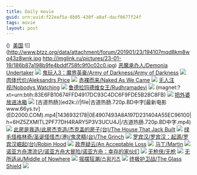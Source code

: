 ```yaml
---
title: Daily movie
guid: urn:uuid:f22eaf5a-8b05-430f-a8af-dacf8677f24f
tags: movie
layout: post
---
```


()
![]()
[美国](magnet:?xt=urn:btih:6478AEE6015FD03BF00E79F12F654D2961588ABC)
![](http://www.btzz.org/data/attachment/forum/201901/23/194107mqd8km8wq43z8wnk.jpg
http://imglink.ru/pictures/23-01-19/186b87a198b9fe4bddf758fc9f0c02c0.jpg)
[恶魔承办人/Demonia Undertaker](magnet:?xt=urn:btih:0a638a24edab03082d3fdb3848e19b328d9a19d7)
![](http://img.google.com.btba.xiaoeryi.com/upload/2019/01/24/25638127A514T6.big.jpg)
[鬼玩人3：魔界英豪/Army of Darkness/Army of Darkness](magnet:?xt=urn:btih:12bbb2c94ef155e4c84afbbef80c748ac0d89c22)
![](http://img.google.com.btba.xiaoeryi.com/upload/2014/10/31/oZNNCNcCtNuZ.big.jpg)
[肉体代价/Aleksandrs Price](magnet:?xt=urn:btih:6876b49e98564bb59a3f6e232a3fbdc66436e86d)
![](http://img.google.com.btba.xiaoeryi.com/upload/2019/01/24/4W42L615516829.big.jpg)
[赤裸而来/Naked As We Came](magnet:?xt=urn:btih:f0cc390e3df9821359784b723d5e49cd9496f97b)
![](http://img.google.com.btba.xiaoeryi.com/upload/2019/01/24/R8172949556c66.big.jpg)
[无人注视/Nobodys Watching](magnet:?xt=urn:btih:607f79beb02afffd267751c55a5c3a95860b11ac)
![](http://img.google.com.btba.xiaoeryi.com/upload/2019/01/24/64421482y0665V.big.jpg)
[鲁德拉玛德维女王/Rudhramadevi](magnet:?xt=urn:btih:e033f182ad0ee06455fade8417bc019df667a965)
![](http://img.google.com.btba.xiaoeryi.com/upload/2018/11/14/474121n6N05443.big.jpg)
(magnet:?xt=urn:btih:83E6FB10674FFD4917DC93C4DC6F9FDE5B28C8FB)
![](http://i2.bvimg.com/675256/c60055252f8fc3cf.jpg)
[把外婆放进冰箱](ed2k://|file|把外婆放进冰箱.720p.BD中字[最新电影www.66ys.tv](ED2000.COM).mp4|1250310353|EDE4D50993CFD3ACD99698DA85A7F4E6|h=LPH7IRGNTJQOR6RNQGE4HNFWPEN6V72G|/把外婆放进冰箱.720p.BD中字.mp4)
![](https://tu.66vod.net/2018/5916.jpg)
[古道热肠](ed2k://|file|古道热肠.720p.BD中字[最新电影www.66ys.tv] (ED2000.COM).mp4|1436932178|0E4907493A8A197D231404A55EC96100|h=6HZ5ZXMITL2PF77DH4RARY5P3V3UCU4J|/古道热肠.720p.BD中字.mp4)
![](https://tu.66vod.net/2018/5917.jpg)
[此房是我造/此房杰克造/杰克盖的房子(台)/The House That Jack Built](magnet:?xt=urn:btih:deb53f7b90a03460b5aa366c221723d26a5d1433)
![](http://img.google.com.btba.xiaoeryi.com/upload/2019/01/09/4455461060W7B1.big.jpg)
[绿毛怪格林奇/圣诞怪怪杰(港)/鬼灵精(台)/The Grinch](magnet:?xt=urn:btih:c19fee19f5e6e08c7dc97b159a5e704fe824cb4a)
![](http://img.google.com.btba.xiaoeryi.com/upload/2019/01/23/829M041!364549.big.jpg)
[罗宾汉/罗宾汉：起源/罗宾汉崛起(台)/Robin Hood](magnet:?xt=urn:btih:eeb8d075f3f4f58485ee5db9c78f210d163c5526)
![](http://img.google.com.btba.xiaoeryi.com/upload/2019/01/23/9j32153842S528.big.jpg)
[政界疑云/An Acceptable Loss](magnet:?xt=urn:btih:60507310ae42fcd1719ed7207083a14182790194)
![](http://img.google.com.btba.xiaoeryi.com/upload/2019/01/23/1o88492O632557.big.jpg)
[马丁/Martin](magnet:?xt=urn:btih:59fe4b33c2fc039a33838a89fedf972bb82c87fa)
![](http://img.google.com.btba.xiaoeryi.com/upload/2019/01/23/PI128455092881.big.jpg)
[诺亚方舟漂流记/诺亚方舟大冒险/诺亚方舟：幸存的家伙们](magnet:?xt=urn:btih:deb908070df730e8275d0f40b565ccaf733e0c18)
![](http://img.google.com.btba.xiaoeryi.com/upload/2016/10/05/61194864656q7S.big.jpg)
[无枪侠/无枪](magnet:?xt=urn:btih:4ff501966aaa73fd5417e854cf85b3377a3b3848)
![](http://img.google.com.btba.xiaoeryi.com/upload/2014/11/01/66et6tefIIhI.big.jpg)
[无所适从/Middle of Nowhere](magnet:?xt=urn:btih:3a0111b910aa3aee2a3dff2aa3ede593c650d038)
![](http://img.google.com.btba.xiaoeryi.com/upload/2019/01/23/406m3953158A18.big.jpg)
[摇摆狂潮/스윙키즈](magnet:?xt=urn:btih:c903186e52daa52b619d20de09796ed3409a8099)
![](http://img.google.com.btba.xiaoeryi.com/upload/2019/01/23/80415d10848T53.big.jpg)
[终极护卫战/The Glass Shield](magnet:?xt=urn:btih:fb47fcf7171ba02841ef1118a436ece3776d1171)
![](http://img.google.com.btba.xiaoeryi.com/upload/2019/01/23/1383254w681Q51.big.jpg)
